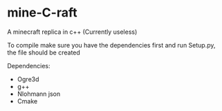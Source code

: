 # mine-C-raft
A minecraft replica in c++ (Currently useless)

To compile make sure you have the dependencies first and run Setup.py, the file should be created

Dependencies:
- Ogre3d
- g++
- Nlohmann json
- Cmake